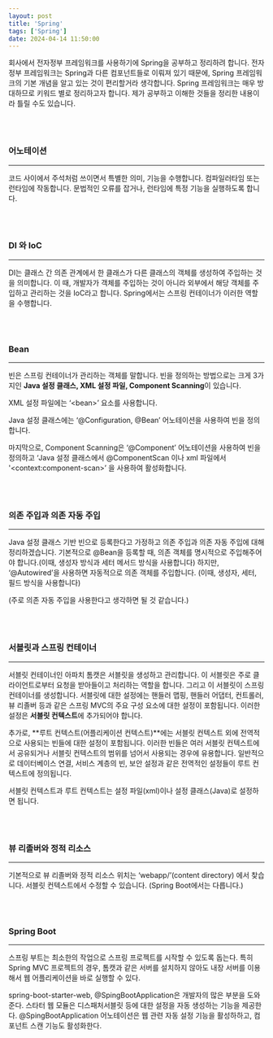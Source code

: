 ```yaml
---
layout: post
title: 'Spring'
tags: ['Spring']
date: 2024-04-14 11:50:00
---
```


회사에서 전자정부 프레임워크를 사용하기에 Spring을 공부하고 정리하려 합니다. 전자정부 프레임워크는 Spring과 다른 컴포넌트들로 이뤄져 있기 때문에, Spring 프레임워크의 기본 개념을 알고 있는 것이 편리할거라 생각합니다. Spring 프레임워크는 매우 방대하므로 키워드 별로 정리하고자 합니다. 제가 공부하고 이해한 것들을 정리한 내용이라 틀릴 수도 있습니다.

<br>
<br>

### **어노테이션**

---

코드 사이에서 주석처럼 쓰이면서 특별한 의미, 기능을 수행합니다. 컴파일러타임 또는 런타임에 작동합니다. 문법적인 오류를 잡거나, 런타임에 특정 기능을 실행하도록 합니다.

<br>
<br>

### **DI 와 IoC**

---

DI는 클래스 간 의존 관계에서 한 클래스가 다른 클래스의 객체를 생성하여 주입하는 것을 의미합니다. 이 때, 개발자가 객체를 주입하는 것이 아니라 외부에서 해당 객체를 주입하고 관리하는 것을 IoC라고 합니다. Spring에서는 스프링 컨테이너가 이러한 역할을 수행합니다.

<br>
<br>

### **Bean**

---

빈은 스프링 컨테이너가 관리하는 객체를 말합니다. 빈을 정의하는 방법으로는 크게 3가지인 **Java 설정 클래스, XML 설정 파일, Component Scanning**이 있습니다.

XML 설정 파일에는 ‘\<bean\>’ 요소를 사용합니다.

Java 설정 클래스에는 ‘@Configuration, @Bean’ 어노테이션을 사용하여 빈을 정의합니다.

마지막으로, Component Scanning은 ‘@Component’ 어노테이션을 사용하여 빈을 정의하고 ‘Java 설정 클래스에서 @ComponentScan 이나 xml 파일에서 '\<context:component-scan\>’ 을 사용하여 활성화합니다.

<br>
<br>

### **의존 주입과 의존 자동 주입**

---

Java 설정 클래스 기반 빈으로 등록한다고 가정하고 의존 주입과 의존 자동 주입에 대해 정리하겠습니다. 기본적으로 @Bean을 등록할 때, 의존 객체를 명시적으로 주입해주어야 합니다.(이때, 생성자 방식과 세터 메서드 방식을 사용합니다) 하지만, ‘@Autowired’을 사용하면 자동적으로 의존 객체를 주입합니다. (이때, 생성자, 세터, 필드 방식을 사용합니다)

(주로 의존 자동 주입을 사용한다고 생각하면 될 것 같습니다.)

<br>
<br>

### **서블릿과 스프링 컨테이너**

---

서블릿 컨테이너인 아파치 톰캣은 서블릿을 생성하고 관리합니다. 이 서블릿은 주로 클라이언트로부터 요청을 받아들이고 처리하는 역할을 합니다. 그리고 이 서블릿이 스프링 컨테이너를 생성합니다. 서블릿에 대한 설정에는 핸들러 맵핑, 핸들러 어댑터, 컨트롤러, 뷰 리졸버 등과 같은 스프링 MVC의 주요 구성 요소에 대한 설정이 포함됩니다. 이러한 설정은 **서블릿 컨텍스트**에 추가되어야 합니다.

추가로, **루트 컨텍스트(어플리케이션 컨텍스트)**에는 서블릿 컨텍스트 외에 전역적으로 사용되는 빈들에 대한 설정이 포함됩니다. 이러한 빈들은 여러 서블릿 컨텍스트에서 공유되거나 서블릿 컨텍스트의 범위를 넘어서 사용되는 경우에 유용합니다. 일반적으로 데이터베이스 연결, 서비스 계층의 빈, 보안 설정과 같은 전역적인 설정들이 루트 컨텍스트에 정의됩니다.

서블릿 컨텍스트과 루트 컨텍스트는 설정 파일(xml)이나 설정 클래스(Java)로 설정하면 됩니다.

<br>
<br>

### **뷰 리졸버와 정적 리소스**

---

기본적으로 뷰 리졸버와 정적 리소스 위치는 ‘webapp/’(content directory) 에서 찾습니다. 서블릿 컨텍스트에서 수정할 수 있습니다. (Spring Boot에서는 다릅니다.)

<br>
<br>

### **Spring Boot**

---

스프링 부트는 최소한의 작업으로 스프링 프로젝트를 시작할 수 있도록 돕는다. 특히 Spring MVC 프로젝트의 경우, 톰캣과 같은 서버를 설치하지 않아도 내장 서버를 이용해서 웹 어플리케이션을 바로 실행할 수 있다.

spring-boot-starter-web, @SpingBootApplication은 개발자의 많은 부분을 도와준다. 스타터 웹 모듈은 디스패처서블릿 등에 대한 설정을 자동 생성하는 기능을 제공한다. @SpingBootApplication 어노테이션은 웹 관련 자동 설정 기능을 활성하하고, 컴포넌트 스캔 기능도 활성화한다.

